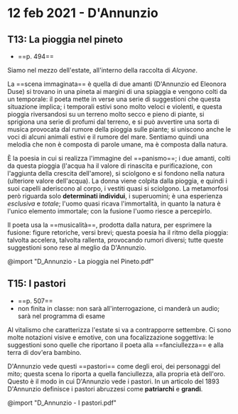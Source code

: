 # 12 feb 2021 - D'Annunzio

## T13: La pioggia nel pineto
* ==p. 494==

Siamo nel mezzo dell'estate, all'interno della raccolta di _Alcyone_.

La ==scena immaginata== è quella di due amanti (D'Annunzio ed Eleonora Duse) si trovano in una pineta ai margini di una spiaggia e vengono colti da un temporale: il poeta mette in verse una serie di suggestioni che questa situazione implica; i temporali estivi sono molto veloci e violenti, e questa pioggia riversandosi su un terreno molto secco e pieno di piante, si sprigiona una serie di profumi dal terreno, e si può avvertire una sorta di musica provocata dal rumore della pioggia sulle piante; si uniscono anche le voci di alcuni animali estivi e il rumore del mare. Sentiamo quindi una melodia che non è composta di parole umane, ma è composta dalla natura.

È la poesia in cui si realizza l'immagine del ==panismo==; i due amanti, colti da questa pioggia (l'acqua ha il valore di rinascita e purificazione, con l'aggiunta della crescita dell'amore), si sciolgono e si fondono nella natura (ulteriore valore dell'acqua).
La donna viene colpita dalla pioggia, e quindi i suoi capelli aderiscono al corpo, i vestiti quasi si sciolgono. La metamorfosi però riguarda solo **determinati individui**, i superuomini; è una esperienza _esclusiva_ e _totale_; l'uomo quasi ricava l'immortalità, in quanto la natura è l'unico elemento immortale; con la fusione l'uomo riesce a percepirlo.

Il poeta usa la ==musicalità==, prodotta dalla natura, per esprimere la fusione: figure retoriche, versi brevi; questa poesia ha il ritmo della pioggia: talvolta accelera, talvolta rallenta, provocando rumori diversi; tutte queste suggestioni sono rese al meglio da D'Annunzio.

@import "D_Annunzio - La pioggia nel Pineto.pdf"

<!-- pagebreak -->

## T15: I pastori
* ==p. 507==
* non finita in classe: non sarà all'interrogazione, ci manderà un audio; sarà nel programma di esame

Al vitalismo che caratterizza l'estate si va a contrapporre settembre. Ci sono molte notazioni visive e emotive, con una focalizzazione soggettiva: le suggestioni sono quelle che riportano il poeta alla ==fanciullezza== e alla terra di dov'era bambino.

D'Annunzio vede questi ==pastori== come degli eroi, dei personaggi del mito; questa scena lo riporta a quella fanciullezza, alla propria età dell'oro. Questo è il modo in cui D'Annunzio vede i pastori.
In un articolo del 1893 D'Annunzio definisce i pastori abruzzesi come **patriarchi** e **grandi**.

@import "D_Annunzio - I pastori.pdf"
